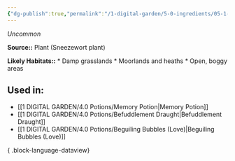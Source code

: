 ```yaml
---
{"dg-publish":true,"permalink":"/1-digital-garden/5-0-ingredients/05-1-plants/sneezewort-bundle-of/","tags":["ingredient","uncommon"]}
---
```


*Uncommon*

**Source::** Plant (Sneezewort plant)

**Likely Habitats::** * Damp grasslands * Moorlands and heaths * Open, boggy areas

## Used in:

- [[1 DIGITAL GARDEN/4.0 Potions/Memory Potion\|Memory Potion]]
- [[1 DIGITAL GARDEN/4.0 Potions/Befuddlement Draught\|Befuddlement Draught]]
- [[1 DIGITAL GARDEN/4.0 Potions/Beguiling Bubbles (Love)\|Beguiling Bubbles (Love)]]

{ .block-language-dataview}

